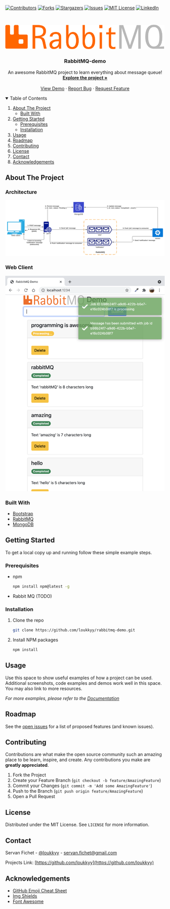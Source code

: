 [![Contributors][contributors-shield]][contributors-url]
[![Forks][forks-shield]][forks-url]
[![Stargazers][stars-shield]][stars-url]
[![Issues][issues-shield]][issues-url]
[![MIT License][license-shield]][license-url]
[![LinkedIn][linkedin-shield]][linkedin-url]



<!-- PROJECT LOGO -->
<br />
<p align="center">
  <a href="https://github.com/loukkyy/rabbitmq-demo">
    <img src="web/client/rabbitMQ-logo.png" alt="Logo" width="1000">
  </a>

  <h3 align="center">RabbitMQ-demo</h3>

  <p align="center">
    An awesome RabbitMQ project to learn everything about message queue!
    <br />
    <a href="https://github.com/loukkyy/rabbitmq-demo"><strong>Explore the project »</strong></a>
    <br />
    <br />
    <a href="https://github.com/loukkyy/rabbitmq-demo">View Demo</a>
    ·
    <a href="https://github.com/loukkyy/rabbitmq-demo/issues">Report Bug</a>
    ·
    <a href="https://github.com/loukkyy/rabbitmq-demo/issues">Request Feature</a>
  </p>
</p>



<!-- TABLE OF CONTENTS -->
<details open="open">
  <summary>Table of Contents</summary>
  <ol>
    <li>
      <a href="#about-the-project">About The Project</a>
      <ul>
        <li><a href="#built-with">Built With</a></li>
      </ul>
    </li>
    <li>
      <a href="#getting-started">Getting Started</a>
      <ul>
        <li><a href="#prerequisites">Prerequisites</a></li>
        <li><a href="#installation">Installation</a></li>
      </ul>
    </li>
    <li><a href="#usage">Usage</a></li>
    <li><a href="#roadmap">Roadmap</a></li>
    <li><a href="#contributing">Contributing</a></li>
    <li><a href="#license">License</a></li>
    <li><a href="#contact">Contact</a></li>
    <li><a href="#acknowledgements">Acknowledgements</a></li>
  </ol>
</details>



<!-- ABOUT THE PROJECT -->
## About The Project

### Architecture
[![Architecture][architecture-diagram]](images/architecture.svg)

### Web Client
[![Client Screen Shot][product-screenshot]](images/screenshot.png)

### Built With
* [Bootstrap](https://getbootstrap.com)
* [RabbitMQ](https://www.rabbitmq.com)
* [MongoDB](https://www.mongodb.com)



<!-- GETTING STARTED -->
## Getting Started

To get a local copy up and running follow these simple example steps.

### Prerequisites

* npm
  ```sh
  npm install npm@latest -g
  ```
* Rabbit MQ (TODO)

### Installation

1. Clone the repo
   ```sh
   git clone https://github.com/loukkyy/rabbitmq-demo.git
   ```
2. Install NPM packages
   ```sh
   npm install
   ```

<!-- USAGE EXAMPLES -->
## Usage

Use this space to show useful examples of how a project can be used. Additional screenshots, code examples and demos work well in this space. You may also link to more resources.

_For more examples, please refer to the [Documentation](https://example.com)_



<!-- ROADMAP -->
## Roadmap

See the [open issues](https://github.com/loukkyy/rabbitmq-demo/issues) for a list of proposed features (and known issues).



<!-- CONTRIBUTING -->
## Contributing

Contributions are what make the open source community such an amazing place to be learn, inspire, and create. Any contributions you make are **greatly appreciated**.

1. Fork the Project
2. Create your Feature Branch (`git checkout -b feature/AmazingFeature`)
3. Commit your Changes (`git commit -m 'Add some AmazingFeature'`)
4. Push to the Branch (`git push origin feature/AmazingFeature`)
5. Open a Pull Request



<!-- LICENSE -->
## License

Distributed under the MIT License. See `LICENSE` for more information.



<!-- CONTACT -->
## Contact

Servan Fichet - [@loukkyy](https://twitter.com/loukkyy) - servan.fichet@gmail.com

Projects Link: [https://github.com/loukkyy](https://github.com/loukkyy)



<!-- ACKNOWLEDGEMENTS -->
## Acknowledgements
* [GitHub Emoji Cheat Sheet](https://www.webpagefx.com/tools/emoji-cheat-sheet)
* [Img Shields](https://shields.io)
* [Font Awesome](https://fontawesome.com)





<!-- MARKDOWN LINKS & IMAGES -->
<!-- https://www.markdownguide.org/basic-syntax/#reference-style-links -->
[contributors-shield]: https://img.shields.io/github/contributors/loukkyy/rabbitmq-demo.svg?style=for-the-badge
[contributors-url]: https://github.com/loukkyy/rabbitmq-demo/graphs/contributors
[forks-shield]: https://img.shields.io/github/forks/loukkyy/rabbitmq-demo.svg?style=for-the-badge
[forks-url]: https://github.com/loukkyy/rabbitmq-demo/network/members
[stars-shield]: https://img.shields.io/github/stars/loukkyy/rabbitmq-demo.svg?style=for-the-badge
[stars-url]: https://github.com/loukkyy/rabbitmq-demo/stargazers
[issues-shield]: https://img.shields.io/github/issues/loukkyy/rabbitmq-demo.svg?style=for-the-badge
[issues-url]: https://github.com/loukkyy/rabbitmq-demo/issues
[license-shield]: https://img.shields.io/github/license/loukkyy/rabbitmq-demo.svg?style=for-the-badge
[license-url]: https://github.com/loukkyy/rabbitmq-demo/blob/master/LICENSE.txt
[linkedin-shield]: https://img.shields.io/badge/-LinkedIn-black.svg?style=for-the-badge&logo=linkedin&colorB=555
[linkedin-url]: https://linkedin.com/in/servan-fichet-14676235
[product-screenshot]: images/screenshot.png
[architecture-diagram]: images/architecture.svg